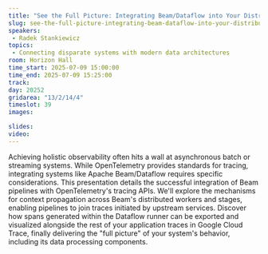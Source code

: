 ```yaml
---
title: "See the Full Picture: Integrating Beam/Dataflow into Your Distributed Traces"
slug: see-the-full-picture-integrating-beam-dataflow-into-your-distributed-traces
speakers:
 - Radek Stankiewicz
topics:
 - Connecting disparate systems with modern data architectures
room: Horizon Hall
time_start: 2025-07-09 15:00:00
time_end: 2025-07-09 15:25:00
track: 
day: 20252
gridarea: "13/2/14/4"
timeslot: 39
images: 

slides:
video:
---
```


Achieving holistic observability often hits a wall at asynchronous batch or streaming systems. While OpenTelemetry provides standards for tracing, integrating systems like Apache Beam/Dataflow requires specific considerations. This presentation details the successful integration of Beam pipelines with OpenTelemetry's tracing APIs. We'll explore the mechanisms for context propagation across Beam's distributed workers and stages, enabling pipelines to join traces initiated by upstream services. Discover how spans generated within the Dataflow runner can be exported and visualized alongside the rest of your application traces in Google Cloud Trace, finally delivering the "full picture" of your system's behavior, including its data processing components.